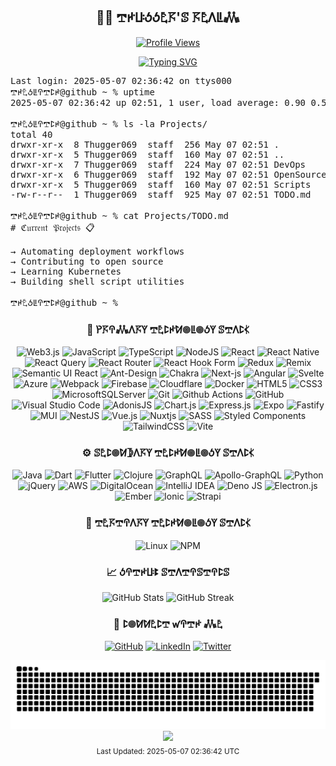 <div align="center">
  <h2>👨‍💻 𖢧ꛅꚶꚽꚽ𖤢𖦪'ꕷ 𖦪𖤢ꛎꚳ𖢑</h2>

  [![Profile Views](https://komarev.com/ghpvc/?username=thugger069&color=blueviolet&style=flat-square&label=Profile%20Views)](https://github.com/thugger069)

  <a href="https://git.io/typing-svg">
    <img src="https://readme-typing-svg.herokuapp.com?font=Ubuntu+Mono&duration=3000&pause=1000&color=00FF9C&center=true&vCenter=true&width=435&lines=ℌ𝔢𝔩𝔩𝔬+𝔗𝔥𝔢𝔯𝔢;ℑ’𝔪+𖢧ꛅ𖤢ꚽꚳꛈ𖢧ꛕꛅ;𝔚𝔢𝔩𝔠𝔬𝔪𝔢+𝔱𝔬+𝔪𝔶+𝔯𝔢𝔞𝔩𝔪;𝔖𝔥𝔢𝔩𝔩+𝔖𝔠𝔯𝔦𝔭𝔱+𝔈𝔫𝔱𝔥𝔲𝔰𝔦𝔞𝔰𝔱;𝔏𝔦𝔫𝔲𝔵+%26+𝔇𝔢𝔳𝔒𝔭𝔰+𝔈𝔵𝔭𝔩𝔬𝔯𝔢𝔯;𝔒𝔭𝔢𝔫+𝔖𝔬𝔲𝔯𝔠𝔢+ℭ𝔬𝔫𝔱𝔯𝔦𝔟𝔲𝔱𝔬𝔯;𝔄𝔩𝔴𝔞𝔶𝔰+𝔏𝔢𝔞𝔯𝔫𝔦𝔫𝔤+%F0%9F%92%A1" alt="Typing SVG" />
  </a>
</div>

<pre class="terminal">
Last login: 2025-05-07 02:36:42 on ttys000
𖢧ꛅ𖤢ꚽꚳꛈ𖢧ꛕꛅ@github ~ % uptime
2025-05-07 02:36:42 up 02:51, 1 user, load average: 0.90 0.59 0.82

𖢧ꛅ𖤢ꚽꚳꛈ𖢧ꛕꛅ@github ~ % ls -la Projects/
total 40
drwxr-xr-x  8 Thugger069  staff  256 May 07 02:51 .
drwxr-xr-x  5 Thugger069  staff  160 May 07 02:51 ..
drwxr-xr-x  7 Thugger069  staff  224 May 07 02:51 DevOps
drwxr-xr-x  6 Thugger069  staff  192 May 07 02:51 OpenSource
drwxr-xr-x  5 Thugger069  staff  160 May 07 02:51 Scripts
-rw-r--r--  1 Thugger069  staff  925 May 07 02:51 TODO.md

𖢧ꛅ𖤢ꚽꚳꛈ𖢧ꛕꛅ@github ~ % cat Projects/TODO.md
# ℭ𝔲𝔯𝔯𝔢𝔫𝔱 𝔓𝔯𝔬𝔧𝔢𝔠𝔱𝔰 📋

→ Automating deployment workflows
→ Contributing to open source
→ Learning Kubernetes
→ Building shell script utilities

𖢧ꛅ𖤢ꚽꚳꛈ𖢧ꛕꛅ@github ~ % 
</pre>

<div align="center">

  <h3>🧰 ꛤ𖦪ꛈ𖢑ꛎ𖦪ꚲ 𖢧𖤢ꛕꛅꛘ𖣠ꚳ𖣠ꚽꚲ ꕷ𖢧ꛎꛕ𖢉</h3>
  
![Web3.js](https://img.shields.io/badge/web3.js-F16822?style=for-the-badge&logo=web3.js&logoColor=white)
![JavaScript](https://img.shields.io/badge/javascript-%23323330.svg?style=for-the-badge&logo=javascript&logoColor=%23F7DF1E)
![TypeScript](https://img.shields.io/badge/-TypeScript-007ACC?style=for-the-badge&logo=typescript&logoColor=white)
![NodeJS](https://img.shields.io/badge/node.js-6DA55F?style=for-the-badge&logo=node.js&logoColor=white)
![React](https://img.shields.io/badge/react-%2320232a.svg?style=for-the-badge&logo=react&logoColor=%2361DAFB)
![React Native](https://img.shields.io/badge/react_native-%2320232a.svg?style=for-the-badge&logo=react&logoColor=%2361DAFB)
![React Query](https://img.shields.io/badge/-React%20Query-FF4154?style=for-the-badge&logo=react%20query&logoColor=white)
![React Router](https://img.shields.io/badge/React_Router-CA4245?style=for-the-badge&logo=react-router&logoColor=white)
![React Hook Form](https://img.shields.io/badge/React%20Hook%20Form-%23EC5990.svg?style=for-the-badge&logo=reacthookform&logoColor=white)
![Redux](https://img.shields.io/badge/redux-%23593d88.svg?style=for-the-badge&logo=redux&logoColor=white)
![Remix](https://img.shields.io/badge/remix-%23000.svg?style=for-the-badge&logo=remix&logoColor=white)
![Semantic UI React](https://img.shields.io/badge/Semantic%20UI%20React-%2335BDB2.svg?style=for-the-badge&logo=SemanticUIReact&logoColor=white)
![Ant-Design](https://img.shields.io/badge/-AntDesign-%230170FE?style=for-the-badge&logo=ant-design&logoColor=white)
![Chakra](https://img.shields.io/badge/chakra-%234ED1C5.svg?style=for-the-badge&logo=chakraui&logoColor=white)
![Next-js](https://img.shields.io/badge/Next-black?style=for-the-badge&logo=next.js&logoColor=white)
![Angular](https://img.shields.io/badge/angular-%23DD0031.svg?style=for-the-badge&logo=angular&logoColor=white)
![Svelte](https://img.shields.io/badge/svelte-%23f1413d.svg?style=for-the-badge&logo=svelte&logoColor=white)
![Azure](https://img.shields.io/badge/azure-%230072C6.svg?style=for-the-badge&logo=azure-devops&logoColor=white)
![Webpack](https://img.shields.io/badge/-Webpack-8DD6F9?style=for-the-badge&logo=webpack&logoColor=white)
![Firebase](https://img.shields.io/badge/firebase-%23039BE5.svg?style=for-the-badge&logo=firebase)
![Cloudflare](https://img.shields.io/badge/Cloudflare-F38020?style=for-the-badge&logo=Cloudflare&logoColor=white)
![Docker](https://img.shields.io/badge/-Docker-46a2f1?style=for-the-badge&logo=docker&logoColor=white)
![HTML5](https://img.shields.io/badge/-HTML5-E34F26?style=for-the-badge&logo=html5&logoColor=white)
![CSS3](https://img.shields.io/badge/css3-%231572B6.svg?style=for-the-badge&logo=css3&logoColor=white)
![MicrosoftSQLServer](https://img.shields.io/badge/Microsoft%20SQL%20Sever-CC2927?style=for-the-badge&logo=microsoft%20sql%20server&logoColor=white)
![Git](https://img.shields.io/badge/-Git-F05032?style=for-the-badge&logo=git&logoColor=white)
![Github Actions](https://img.shields.io/badge/-Github_Actions-2088FF?style=for-the-badge&logo=github-actions&logoColor=white)
![GitHub](https://img.shields.io/badge/github-%23121011.svg?style=for-the-badge&logo=github&logoColor=white)
![Visual Studio Code](https://img.shields.io/badge/Visual%20Studio%20Code-0078d7.svg?style=for-the-badge&logo=visual-studio-code&logoColor=white)
![AdonisJS](https://img.shields.io/badge/adonisjs-%23220052.svg?style=for-the-badge&logo=adonisjs&logoColor=white)
![Chart.js](https://img.shields.io/badge/chart.js-F5788D.svg?style=for-the-badge&logo=chart.js&logoColor=white)
![Express.js](https://img.shields.io/badge/express.js-%23404d59.svg?style=for-the-badge&logo=express&logoColor=%2361DAFB)
![Expo](https://img.shields.io/badge/expo-1C1E24?style=for-the-badge&logo=expo&logoColor=#D04A37)
![Fastify](https://img.shields.io/badge/fastify-%23000000.svg?style=for-the-badge&logo=fastify&logoColor=white)
![MUI](https://img.shields.io/badge/MUI-%230081CB.svg?style=for-the-badge&logo=mui&logoColor=white)
![NestJS](https://img.shields.io/badge/nestjs-%23E0234E.svg?style=for-the-badge&logo=nestjs&logoColor=white)
![Vue.js](https://img.shields.io/badge/vuejs-%2335495e.svg?style=for-the-badge&logo=vuedotjs&logoColor=%234FC08D)
![Nuxtjs](https://img.shields.io/badge/Nuxt-002E3B?style=for-the-badge&logo=nuxtdotjs&logoColor=#00DC82)
![SASS](https://img.shields.io/badge/SASS-hotpink.svg?style=for-the-badge&logo=SASS&logoColor=white)
![Styled Components](https://img.shields.io/badge/styled--components-DB7093?style=for-the-badge&logo=styled-components&logoColor=white)
![TailwindCSS](https://img.shields.io/badge/tailwindcss-%2338B2AC.svg?style=for-the-badge&logo=tailwind-css&logoColor=white)
![Vite](https://img.shields.io/badge/vite-%23646CFF.svg?style=for-the-badge&logo=vite&logoColor=white)

<h3>⚙️ ꕷ𖤢ꛕ𖣠ꛘ𖤀ꛎ𖦪ꚲ 𖢧𖤢ꛕꛅꛘ𖣠ꚳ𖣠ꚽꚲ ꕷ𖢧ꛎꛕ𖢉</h3>

![Java](https://img.shields.io/badge/java-%23ED8B00.svg?style=for-the-badge&logo=java&logoColor=white)
![Dart](https://img.shields.io/badge/dart-%230175C2.svg?style=for-the-badge&logo=dart&logoColor=white)
![Flutter](https://img.shields.io/badge/Flutter-%2302569B.svg?style=for-the-badge&logo=Flutter&logoColor=white)
![Clojure](https://img.shields.io/badge/Clojure-%23Clojure.svg?style=for-the-badge&logo=Clojure&logoColor=Clojure)
![GraphQL](https://img.shields.io/badge/-GraphQL-E10098?style=for-the-badge&logo=graphql&logoColor=white)
![Apollo-GraphQL](https://img.shields.io/badge/-ApolloGraphQL-311C87?style=for-the-badge&logo=apollo-graphql)
![Python](https://img.shields.io/badge/python-3670A0?style=for-the-badge&logo=python&logoColor=ffdd54)
![jQuery](https://img.shields.io/badge/jquery-%230769AD.svg?style=for-the-badge&logo=jquery&logoColor=white)
![AWS](https://img.shields.io/badge/AWS-%23FF9900.svg?style=for-the-badge&logo=amazon-aws&logoColor=white)
![DigitalOcean](https://img.shields.io/badge/DigitalOcean-%230167ff.svg?style=for-the-badge&logo=digitalOcean&logoColor=white)
![IntelliJ IDEA](https://img.shields.io/badge/IntelliJIDEA-000000.svg?style=for-the-badge&logo=intellij-idea&logoColor=white)
![Deno JS](https://img.shields.io/badge/deno%20js-000000?style=for-the-badge&logo=deno&logoColor=white)
![Electron.js](https://img.shields.io/badge/Electron-191970?style=for-the-badge&logo=Electron&logoColor=white)
![Ember](https://img.shields.io/badge/ember-1C1E24?style=for-the-badge&logo=ember.js&logoColor=#D04A37)
![Ionic](https://img.shields.io/badge/Ionic-%233880FF.svg?style=for-the-badge&logo=Ionic&logoColor=white)
![Strapi](https://img.shields.io/badge/strapi-%232E7EEA.svg?style=for-the-badge&logo=strapi&logoColor=white)

<h3>🔬 𖢧𖤢𖦪𖢧ꛈꛎ𖦪ꚲ 𖢧𖤢ꛕꛅꛘ𖣠ꚳ𖣠ꚽꚲ ꕷ𖢧ꛎꛕ𖢉</h3>

![Linux](https://img.shields.io/badge/Linux-FCC624?style=for-the-badge&logo=linux&logoColor=black)
![NPM](https://img.shields.io/badge/NPM-%23CB3837.svg?style=for-the-badge&logo=npm&logoColor=white)




  <h3>📈 ꚽꛈ𖢧ꛅꚶꔪ ꕷ𖢧ꛎ𖢧ꛈꕷ𖢧ꛈꛕꕷ</h3>
  
 <img src="https://github-readme-stats.vercel.app/api?username=thugger069&show_icons=true&theme=radical&cache_seconds=86400" alt="GitHub Stats" height="170"/>
 <img src="https://github-readme-streak-stats.herokuapp.com/?user=thugger069&theme=radical&cache_seconds=86400" alt="GitHub Streak" height="170"/>

  <h3>🤝 ꛕ𖣠ꛘꛘ𖤢ꛕ𖢧 ꛃꛈ𖢧ꛅ 𖢑𖤢</h3>
  
  [![GitHub](https://img.shields.io/badge/github-%23121011.svg?style=for-the-badge&logo=github&logoColor=white)](https://github.com/thugger069)
  [![LinkedIn](https://img.shields.io/badge/linkedin-%230077B5.svg?style=for-the-badge&logo=linkedin&logoColor=white)](https://linkedin.com/in/thugger069)
  [![Twitter](https://img.shields.io/badge/X-%23000000.svg?style=for-the-badge&logo=X&logoColor=white)](https://twitter.com/chuksgincaro)
</div>

<!-- START SNAKE -->
<picture>
  <source media="(prefers-color-scheme: dark)" srcset="dist/github-snake-dark.svg?ts=2025-05-07 02%3A36%3A42" />
  <source media="(prefers-color-scheme: light)" srcset="dist/github-snake.svg?ts=2025-05-07 02%3A36%3A42" />
  <img alt="Github Contribution Snake Animation" src="dist/github-snake.svg?ts=2025-05-07 02%3A36%3A42" />
</picture>
<!-- END SNAKE -->

<div align="center">
  <img src="https://capsule-render.vercel.app/api?type=waving&color=gradient&height=100&section=footer"/>
</div>

<div align="center">
  <sub>Last Updated: 2025-05-07 02:36:42 UTC</sub>
</div>
